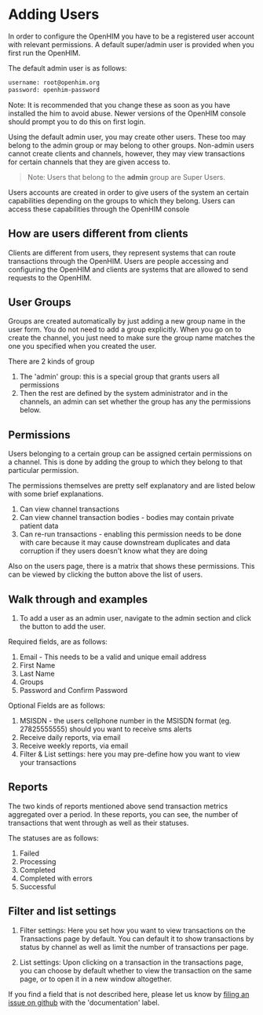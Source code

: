 # Adding Users

In order to configure the OpenHIM you have to be a registered user account with relevant permissions. A default super/admin user is provided when you first run the OpenHIM.

The default admin user is as follows:

```txt
username: root@openhim.org
password: openhim-password
```

Note: It is recommended that you change these as soon as you have installed the him to avoid abuse. Newer versions of the OpenHIM console should prompt you to do this on first login.

Using the default admin user, you may create other users. These too may belong to the admin group or may belong to other groups. Non-admin users cannot create clients and channels, however, they may view transactions for certain channels that they are given access to.

> Note: Users that belong to the **admin** group are Super Users.

Users accounts are created in order to give users of the system an certain capabilities depending on the groups to which they belong. Users can access these capabilities through the OpenHIM console

## How are users different from clients

Clients are different from users, they represent systems that can route transactions through the OpenHIM. Users are people accessing and configuring the OpenHIM and clients are systems that are allowed to send requests to the OpenHIM.

## User Groups

Groups are created automatically by just adding a new group name in the user form. You do not need to add a group explicitly. When you go on to create the channel, you just need to make sure the group name matches the one you specified when you created the user.

There are 2 kinds of group

1. The 'admin' group: this is a special group that grants users all permissions
2. Then the rest are defined by the system administrator and in the channels, an admin can set whether the group has any the permissions below.

## Permissions

Users belonging to a certain group can be assigned certain permissions on a channel. This is done by adding the group to which they belong to that particular permission.

The permissions themselves are pretty self explanatory and are listed below with some brief explanations.

1. Can view channel transactions
2. Can view channel transaction bodies - bodies may contain private patient data
3. Can re-run transactions - enabling this permission needs to be done with care because it may cause downstream duplicates and data corruption if they users doesn't know what they are doing

Also on the users page, there is a matrix that shows these permissions. This can be viewed by clicking the button above the list of users.

## Walk through and examples

1. To add a user as an admin user, navigate to the admin section and click the button to add the user.

Required fields, are as follows:

1. Email - This needs to be a valid and unique email address
2. First Name
3. Last Name
4. Groups
5. Password and Confirm Password

Optional Fields are as follows:

1. MSISDN - the users cellphone number in the MSISDN format (eg. 27825555555) should you want to receive sms alerts
2. Receive daily reports, via email
3. Receive weekly reports, via email
4. Filter & List settings: here you may pre-define how you want to view your transactions

## Reports

The two kinds of reports mentioned above send transaction metrics aggregated over a period. In these reports, you can see, the number of transactions that went through as well as their statuses.

The statuses are as follows:

1. Failed
2. Processing
3. Completed
4. Completed with errors
5. Successful

## Filter and list settings

1. Filter settings: Here you set how you want to view transactions on the Transactions page by default. You can default it to show transactions by status by channel as well as limit the number of transactions per page.

2. List settings: Upon clicking on a transaction in the transactions page, you can choose by default whether to view the transaction on the same page, or to open it in a new window altogether.

If you find a field that is not described here, please let us know by [filing an issue on github](https://github.com/jembi/openhim-core-js/issues/new) with the 'documentation' label.
